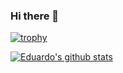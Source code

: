 ### Hi there 👋

<!--
**omartinez182/omartinez182** is a ✨ _special_ ✨ repository because its `README.md` (this file) appears on your GitHub profile.

Here are some ideas to get you started:

- 🔭 I’m currently working on ...
- 🌱 I’m currently learning ...
- 👯 I’m looking to collaborate on ...
- 🤔 I’m looking for help with ...
- 💬 Ask me about ...
- 📫 How to reach me: ...
- 😄 Pronouns: ...
- ⚡ Fun fact: ...
-->

[![trophy](https://github-profile-trophy.vercel.app/?username=omartinez182&theme=algolia)](https://github.com/omartinez182/github-profile-trophy)

[![Eduardo's github stats](https://github-readme-stats.vercel.app/api?username=omartinez182&theme=algolia)](https://github.com/omartinez182/github-readme-stats)
